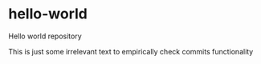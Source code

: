 # hello-world
Hello world repository 

This is just some irrelevant text to empirically check commits functionality 
